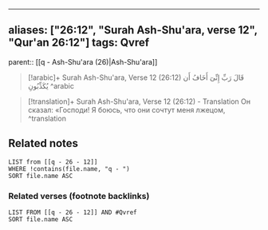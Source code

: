 
---
aliases: ["26:12", "Surah Ash-Shu'ara, verse 12", "Qur'an 26:12"]
tags: Qvref
---

parent:: [[q - Ash-Shu'ara (26)|Ash-Shu'ara]]

> [!arabic]+ Surah Ash-Shu'ara, Verse 12 (26:12)
> <span class="quran-arabic">قَالَ رَبِّ إِنِّىٓ أَخَافُ أَن يُكَذِّبُونِ</span>
^arabic

> [!translation]+ Surah Ash-Shu'ara, Verse 12 (26:12) - Translation
> Он сказал: «Господи! Я боюсь, что они сочтут меня лжецом,
^translation



## Related notes
```dataview
LIST from [[q - 26 - 12]]
WHERE !contains(file.name, "q - ")
SORT file.name ASC
```

### Related verses (footnote backlinks)
```dataview
LIST FROM [[q - 26 - 12]] AND #Qvref
SORT file.name ASC
```

